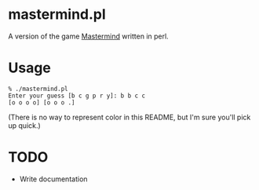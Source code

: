 mastermind.pl
=============

A version of the game
[Mastermind](http://en.wikipedia.org/wiki/Mastermind_%28board_game%29) written
in perl.

Usage
=====

    % ./mastermind.pl
    Enter your guess [b c g p r y]: b b c c
    [o o o o] [o o o .]

(There is no way to represent color in this README, but I'm sure you'll pick up
quick.)

TODO
====

* Write documentation

